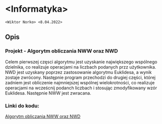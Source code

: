 # \<Informatyka>

`<Wiktor Norko> <8.04.2022>`

## Opis

### Projekt - Algorytm obliczania NWW oraz NWD
Celem pierwszej częsci algorytmu jest uzyskanie największego wspólnego dzielnika, co realizuje operacjami na liczbach podanych przz użytkownika. NWD jest uzyskany poprzez zastosowanie algorytmu Euklidesa, a wynik zostaje zwrócony. Następnie program przechodzi do drugiej części, której zadniem jest obliczenie najmniejszej wspólnej wielokrotności, co realizuje operacjami na wcześcnij podanch liczbach i stosując zmodyfikowany wzór Euklidesa. Następnie NWW jest zwracana.


### Linki do kodu:
[Algorytm obliczania NWW oraz NWD](https://github.com/WiktorNorek/Informatyka/blob/main/NWWNWD/NWWNWD.cpp)
